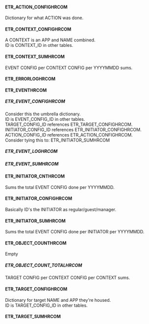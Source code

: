 #### ETR_ACTION_CONFIGHRCOM
Dictionary for what ACTION was done.

#### ETR_CONTEXT_CONFIGHRCOM
A CONTEXT is an APP and NAME combined.<br>
ID is CONTEXT_ID in other tables.
#### ETR_CONTEXT_SUMHRCOM
EVENT CONFIG per CONTEXT CONFIG per YYYYMMDD sums.

#### ETR_ERRORLOGHRCOM

#### ETR_EVENTHRCOM
##### ETR_EVENT_CONFIGHRCOM
Consider this the umbrella dictionary.<br>
ID is EVENT_CONFIG_ID in other tables.<br>
TARGET_CONFIG_ID references ETR_TARGET_CONFIGHRCOM.<br>
INITIATOR_CONFIG_ID references ETR_INITIATOR_CONFIGHRCOM.<br>
ACTION_CONFIG_ID references ETR_ACTION_CONFIGHRCOM.<br>
Consider tying this to: ETR_INITIATOR_SUMHRCOM
##### ETR_EVENT_LOGHRCOM
##### ETR_EVENT_SUMHRCOM

#### ETR_INITIATOR_CNTHRCOM
Sums the total EVENT CONFIG done per YYYYMMDD.
#### ETR_INITIATOR_CONFIGHRCOM
Basically ID's the INITIATOR as regular/guest/manager.
#### ETR_INITIATOR_SUMHRCOM
Sums the total EVENT CONFIG done per INITIATOR per YYYYMMDD.

#### ETR_OBJECT_COUNTHRCOM
Empty
##### ETR_OBJECT_COUNT_TOTALHRCOM
TARGET CONFIG per CONTEXT CONFIG per CONTEXT sums.

#### ETR_TARGET_CONFIGHRCOM
Dictionary for target NAME and APP they're housed.<br>
ID is TARGET_CONFIG_ID in other tables.
#### ETR_TARGET_SUMHRCOM
